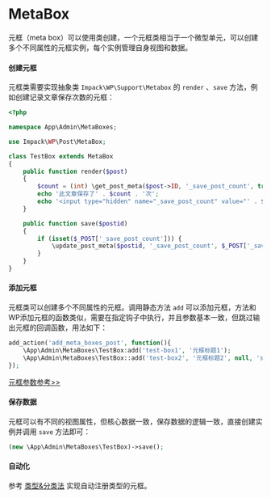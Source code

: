 # MetaBox

元框（meta box）可以使用类创建，一个元框类相当于一个微型单元，可以创建多个不同属性的元框实例，每个实例管理自身视图和数据。

#### 创建元框

元框类需要实现抽象类 `Impack\WP\Support\Metabox` 的 `render` 、`save` 方法，例如创建记录文章保存次数的元框：

```php
<?php

namespace App\Admin\MetaBoxes;

use Impack\WP\Post\MetaBox;

class TestBox extends MetaBox
{
    public function render($post)
    {
        $count = (int) \get_post_meta($post->ID, '_save_post_count', true);
        echo '此文章保存了' . $count . '次';
        echo '<input type="hidden" name="_save_post_count" value="' . $count . '">';
    }

    public function save($postid)
    {
        if (isset($_POST['_save_post_count'])) {
            \update_post_meta($postid, '_save_post_count', $_POST['_save_post_count'] + 1);
        }
    }
}
```

#### 添加元框

元框类可以创建多个不同属性的元框。调用静态方法 `add` 可以添加元框，方法和WP添加元框的函数类似，需要在指定钩子中执行，并且参数基本一致，但跳过输出元框的回调函数，用法如下：

```php
add_action('add_meta_boxes_post', function(){
    \App\Admin\MetaBoxes\TestBox:add('test-box1', '元框标题1');
    \App\Admin\MetaBoxes\TestBox::add('test-box2', '元框标题2', null, 'side');
});
```

[元框参数参考>>](../can-kao/meta-can-shu.md#metabox)

#### 保存数据

元框可以有不同的视图属性，但核心数据一致，保存数据的逻辑一致，直接创建实例并调用 `save` 方法即可：

```php
(new \App\Admin\MetaBoxes\TestBox)->save();
```

#### 自动化

参考 [类型&分类法](lei-xing-fen-lei-fa-1.md) 实现自动注册类型的元框。


